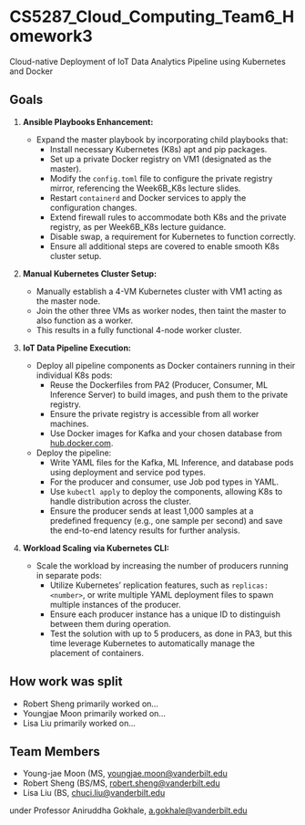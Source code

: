 # CS5287_Cloud_Computing_Team6_Homework3
Cloud-native Deployment of IoT Data Analytics Pipeline using Kubernetes and Docker

## Goals

1. **Ansible Playbooks Enhancement:**
   - Expand the master playbook by incorporating child playbooks that:
     - Install necessary Kubernetes (K8s) apt and pip packages.
     - Set up a private Docker registry on VM1 (designated as the master).
     - Modify the `config.toml` file to configure the private registry mirror, referencing the Week6B_K8s lecture slides.
     - Restart `containerd` and Docker services to apply the configuration changes.
     - Extend firewall rules to accommodate both K8s and the private registry, as per Week6B_K8s lecture guidance.
     - Disable swap, a requirement for Kubernetes to function correctly.
     - Ensure all additional steps are covered to enable smooth K8s cluster setup.

2. **Manual Kubernetes Cluster Setup:**
   - Manually establish a 4-VM Kubernetes cluster with VM1 acting as the master node.
   - Join the other three VMs as worker nodes, then taint the master to also function as a worker.
   - This results in a fully functional 4-node worker cluster.

3. **IoT Data Pipeline Execution:**
   - Deploy all pipeline components as Docker containers running in their individual K8s pods:
     - Reuse the Dockerfiles from PA2 (Producer, Consumer, ML Inference Server) to build images, and push them to the private registry.
     - Ensure the private registry is accessible from all worker machines.
     - Use Docker images for Kafka and your chosen database from [hub.docker.com](https://hub.docker.com/).
   - Deploy the pipeline:
     - Write YAML files for the Kafka, ML Inference, and database pods using deployment and service pod types.
     - For the producer and consumer, use Job pod types in YAML.
     - Use `kubectl apply` to deploy the components, allowing K8s to handle distribution across the cluster.
     - Ensure the producer sends at least 1,000 samples at a predefined frequency (e.g., one sample per second) and save the end-to-end latency results for further analysis.

4. **Workload Scaling via Kubernetes CLI:**
   - Scale the workload by increasing the number of producers running in separate pods:
     - Utilize Kubernetes’ replication features, such as `replicas: <number>`, or write multiple YAML deployment files to spawn multiple instances of the producer.
     - Ensure each producer instance has a unique ID to distinguish between them during operation.
     - Test the solution with up to 5 producers, as done in PA3, but this time leverage Kubernetes to automatically manage the placement of containers.


## How work was split

* Robert Sheng primarily worked on...
* Youngjae Moon primarily worked on...
* Lisa Liu primarily worked on...

## Team Members

* Young-jae Moon (MS, youngjae.moon@vanderbilt.edu
* Robert Sheng (BS/MS, robert.sheng@vanderbilt.edu
* Lisa Liu (BS, chuci.liu@vanderbilt.edu

under Professor Aniruddha Gokhale, a.gokhale@vanderbilt.edu
